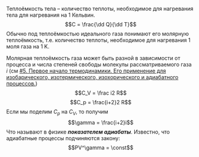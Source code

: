 Теплоёмкость тела – количество теплоты, необходимое для нагревания тела для нагревания на 1 Кельвин.
$$C = \frac{\dd Q}{\dd T}$$
Обычно под теплоёмкостью идеального газа понимают его молярную теплоёмкость, т.е. количество теплоты, необходимое для нагревания 1 моля газа на 1 K.

Молярная теплоёмкость газа может быть разной в зависимости от процесса и числа степеней свободы молекулы рассматриваемого газа $i$ (см [#5. Первое начало термодинамики. Его применение для изобарического, изотермического, изохорического и адиабатного процессов.](renderer.html?physics/1-2/test.md))
$$C_V = \frac i2 R$$
$$C_p = \frac{i+2}2 R$$
Если мы поделим $C_p$ на $C_V$, то получим $$\gamma = \frac{i+2}i$$
Что называют в физике ***показателем адиабаты***. Известно, что адиабатные процессы подчиняются закону:
$$PV^\gamma = \const$$
